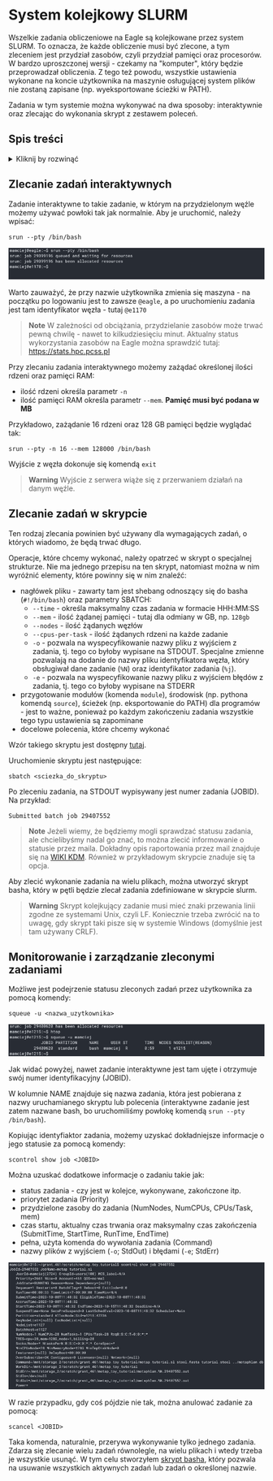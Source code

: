 # System kolejkowy SLURM

Wszelkie zadania obliczeniowe na Eagle są kolejkowane przez system SLURM. To oznacza, że każde obliczenie musi być zlecone, a tym zleceniem jest przydział zasobów, czyli przydział pamięci oraz procesorów. W bardzo uproszczonej wersji - czekamy na "komputer", który będzie przeprowadzał obliczenia. Z tego też powodu, wszystkie ustawienia wykonane na koncie użytkownika na maszynie osługującej system plików nie zostaną zapisane (np. wyeksportowane ścieżki w PATH).

Zadania w tym systemie można wykonywać na dwa sposoby: interaktywnie oraz zlecając do wykonania skrypt z zestawem poleceń.


## Spis treści

<details>
<summary>Kliknij by rozwinąć</summary>

- [System kolejkowy SLURM](#system-kolejkowy-slurm)
  - [Spis treści](#spis-treści)
  - [Zlecanie zadań interaktywnych](#zlecanie-zadań-interaktywnych)
  - [Zlecanie zadań w skrypcie](#zlecanie-zadań-w-skrypcie)
  - [Monitorowanie i zarządzanie zleconymi zadaniami](#monitorowanie-i-zarządzanie-zleconymi-zadaniami)

</details>

## Zlecanie zadań interaktywnych

Zadanie interaktywne to takie zadanie, w którym na przydzielonym węźle możemy używać powłoki tak jak normalnie. Aby je uruchomić, należy wpisać:

```
srun --pty /bin/bash
```

<p align="center">
<img alt="htop w home" src="./img/slurm_srun1-0.png">
</p>

Warto zauważyć, że przy nazwie użytkownika zmienia się maszyna - na początku po logowaniu jest to zawsze `@eagle`, a po uruchomieniu zadania jest tam identyfikator węzła - tutaj `@e1170`

> **Note**
> W zależności od obciążania, przydzielanie zasobów może trwać pewną chwilę - nawet to kilkudziesięciu minut. Aktualny status wykorzystania zasobów na Eagle można sprawdzić tutaj:
[<https://stats.hpc.pcss.pl>](https://stats.hpc.pcss.pl)

Przy zlecaniu zadania interaktywnego możemy zażądać określonej ilości rdzeni oraz pamięci RAM:

- ilość rdzeni określa parametr `-n`
- ilość pamięci RAM określa parametr `--mem`. **Pamięć musi być podana w MB**

Przykładowo, zażądanie 16 rdzeni oraz 128 GB pamięci będzie wyglądać tak:

```
srun --pty -n 16 --mem 128000 /bin/bash
```

Wyjście z węzła dokonuje się komendą `exit`

> **Warning**
> Wyjście z serwera wiąże się z przerwaniem działań na danym węźle.

## Zlecanie zadań w skrypcie

Ten rodzaj zlecania powinien być używany dla wymagających zadań, o których wiadomo, że będą trwać długo.

Operacje, które chcemy wykonać, należy opatrzeć w skrypt o specjalnej strukturze. Nie ma jednego przepisu na ten skrypt, natomiast można w nim wyróżnić elementy, które powinny się w nim znaleźć:
- nagłówek pliku - zawarty tam jest shebang odnoszący się do basha (`#!/bin/bash`) oraz parametry SBATCH:
  - `--time` - określa maksymalny czas zadania w formacie HHH:MM:SS
  - `--mem` - ilość żądanej pamięci - tutaj dla odmiany w GB, np. `128gb`
  - `--nodes` - ilość żądanych węzłów
  - `--cpus-per-task` - ilość żądanych rdzeni na każde zadanie
  - `-o` - pozwala na wyspecyfikowanie nazwy pliku z wyjściem z zadania, tj. tego co byłoby wypisane na STDOUT. Specjalne zmienne pozwalają na dodanie do nazwy pliku identyfikatora węzła, który obsługiwał dane zadanie (`%N`) oraz identyfikator zadania (`%j`).
  - `-e` - pozwala na wyspecyfikowanie nazwy pliku z wyjściem błędów z zadania, tj. tego co byłoby wypisane na STDERR
- przygotowanie modułów (komenda `module`), środowisk (np. pythona komendą `source`), ścieżek (np. eksportowanie do PATH) dla programów - jest to ważne, ponieważ po każdym zakończeniu zadania wszystkie tego typu ustawienia są zapominane
- docelowe polecenia, które chcemy wykonać

Wzór takiego skryptu jest dostępny [tutaj](./examples/example.sl).

Uruchomienie skryptu jest następujące:

```
sbatch <sciezka_do_skryptu>
```

Po zleceniu zadania, na STDOUT wypisywany jest numer zadania (JOBID). Na przykład:

```
Submitted batch job 29407552
```

> **Note**
> Jeżeli wiemy, że będziemy mogli sprawdzać statusu zadania, ale chcielibyśmy nadal go znać, to można zlecić informowanie o statusie przez maila. Dokładny opis raportowania przez mail znajduje się na [WIKI KDM](https://wiki.man.poznan.pl/kdm/Status_zadania_-_mail). Również w przykładowym skrypcie znaduje się ta opcja.

Aby zlecić wykonanie zadania na wielu plikach, można utworzyć skrypt basha, który w pętli będzie zlecał zadania zdefiniowane w skrypcie slurm.

> **Warning**
> Skrypt kolejkujący zadanie musi mieć znaki przewania linii zgodne ze systemami Unix, czyli LF. Koniecznie trzeba zwrócić na to uwagę, gdy skrypt taki pisze się w systemie Windows (domyślnie jest tam używany CRLF).

## Monitorowanie i zarządzanie zleconymi zadaniami

Możliwe jest podejrzenie statusu zleconych zadań przez użytkownika za pomocą komendy:

```
squeue -u <nazwa_uzytkownika>
```

<p align="center">
<img alt="htop w home" src="./img/slurm_queue-0.png">
</p>

Jak widać powyżej, nawet zadanie interaktywne jest tam ujęte i otrzymuje swój numer identyfikacyjny (JOBID).

W kolumnie NAME znajduje się nazwa zadania, która jest pobierana z nazwy uruchamianego skryptu lub polecenia (interaktywne zadanie jest zatem nazwane bash, bo uruchomiliśmy powłokę komendą `srun --pty /bin/bash`).

Kopiując identyfiaktor zadania, możemy uzyskać dokładniejsze informacje o jego statusie za pomocą komendy:
```
scontrol show job <JOBID>
```

Można uzuskać dodatkowe informacje o zadaniu takie jak:
  - status zadania - czy jest w kolejce, wykonywane, zakończone itp.
  - priorytet zadania (Priority)
  - przydzielone zasoby do zadania (NumNodes, NumCPUs, CPUs/Task, mem)
  - czas startu, aktualny czas trwania oraz maksymalny czas zakończenia (SubmitTime, StartTime, RunTime, EndTime)
  - pełna, użyta komenda do wywołania zadania (Command)
  - nazwy plików z wyjściem (`-o`; StdOut) i błędami (`-e`; StdErr)

<p align="center">
<img alt="htop w home" src="./img/slurm_scontrol-0.png">
</p>

W razie przypadku, gdy coś pójdzie nie tak, można anulować zadanie za pomocą:

```
scancel <JOBID>
```

Taka komenda, naturalnie, przerywa wykonywanie tylko jednego zadania. Zdarza się zlecanie wielu zadań równolegle, na wielu plikach i wtedy trzeba je wszystkie usunąć. W tym celu stworzyłem [skrypt basha](./examples/cancel_jobs.sh), który pozwala na usuwanie wszystkich aktywnych zadań lub zadań o określonej nazwie. 